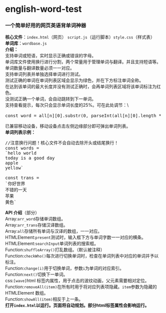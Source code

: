 # english-word-test

### 一个简单好用的网页英语背单词神器

**核心文件**：`index.html`（网页） `script.js`（运行脚本）`style.css`（样式表）\
**单词库**：`wordbase.js`\
**介绍：**\
支持单词或短语，实时显示正确或错误的字母。\
单词库文件使用换行进行分割，两个常量用于管理单词与翻译。并且支持短语等。单词数量与翻译数量必须一一对应。\
支持单词列表并单独选择单词进行测试。\
测试正确的单词在单词列表区域会显示为绿色，并在下方标注单词全称。\
在达到该单词的最大长度并没有测试正确时，会再单词列表区域将该单词标注为红色。\
没测试正确一个单词，会自动跳转到下一单词。\
支持查看提示，每次只会显示单词长度的25%。可在此处调节：\

<pre>
const word = all[n][0].substr(0, parseInt(all[n][0].length * 0.25)) + "..."//调节0.25 参数
</pre>

已兼容移动设备，移动设备点击左侧边缘部分即可弹出单词列表。\
**单词列表示例：**

<pre>
//注意换行问题！核心文件不会自动去除开头或结尾换行！
const words = 
`hello world
today is a good day
apple
yellow`

const trans = 
`你好世界
不错的一天
苹果
黄色`
</pre>

**API 介绍**（部分）\
Array:`arr_word`存储单词数组。\
Array:`arr_trans`存储汉译数组。\
Array:`all`存储所有单词与汉译的数组，一一对应。\
HTMLElement:`present`测试时，输入框下方与单词字数一一对应的横条。\
HTMLElement:`searchInput`单词列表的搜索框。\
Function:`shuffleArray()`打乱数组。（默认被注释）\
Function:`checkWho()`每次进行切换单词时，检查在单词列表中对应的单词并予以标注。\
Function:`change(i)`用于切换单词，参数`i`为单词的对应索引。\
Function:`next()`切换下一单词。\
css:`[wave]`html 标签内属性，用于点击的波纹动画，父元素需要相对定位。\
Function:`removeAll(item)`在所有时用于将对应列表项隐藏。`item`参数为隐藏的HTMLElement 数组。\
Function:`showAll(item)`相反于上一条。\
**打开`index.html`以运行。页面将自动规划。部分html标签属性会影响运行。**
